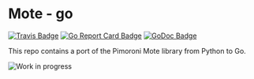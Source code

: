 # Mote - go

[![Travis Badge]][Travis]
[![Go Report Card Badge]][Go Report Card]
[![GoDoc Badge]][GoDoc]

This repo contains a port of the Pimoroni Mote library from Python to Go.

![Work in progress](http://i.imgur.com/tLHCClRl.jpg)


[Travis]: https://travis-ci.org/johnmccabe/mote
[Travis Badge]: https://travis-ci.org/johnmccabe/mote.svg?branch=master
[Go Report Card]: https://goreportcard.com/report/github.com/johnmccabe/mote
[Go Report Card Badge]: https://goreportcard.com/badge/github.com/johnmccabe/mote
[GoDoc]: https://godoc.org/github.com/johnmccabe/mote
[GoDoc Badge]: https://godoc.org/github.com/johnmccabe/mote?status.svg
